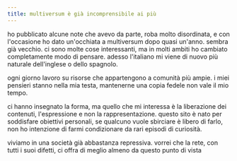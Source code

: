 ```yaml
---
title: multiversum è già incomprensibile ai più
---
```


ho pubblicato alcune note che avevo da parte, roba molto disordinata, e con l'occasione ho dato un'occhiata a multiversum dopo quasi un'anno. sembra già vecchio. ci sono molte cose interessanti, ma in molti ambiti ho cambiato completamente modo di pensare. adesso l'italiano mi viene di nuovo più naturale dell'inglese o dello spagnolo.

ogni giorno lavoro su risorse che appartengono a comunità più ampie. i miei pensieri stanno nella mia testa, mantenerne una copia fedele non vale il mio tempo.

ci hanno insegnato la forma, ma quello che mi interessa è la liberazione dei contenuti, l'espressione e non la rappresentazione. questo sito è nato per soddisfare obiettivi personali, se qualcuno vuole sbirciare è libero di farlo, non ho intenzione di farmi condizionare da rari episodi di curiosità.

viviamo in una società già abbastanza repressiva. vorrei che la rete, con tutti i suoi difetti, ci offra di meglio almeno da questo punto di vista
